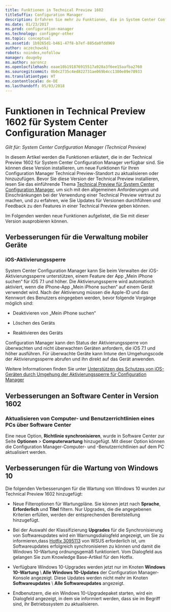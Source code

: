 ```yaml
---
title: Funktionen in Technical Preview 1602
titleSuffix: Configuration Manager
description: Erfahren Sie mehr zu Funktionen, die in System Center Configuration Manager Technical Preview 1602 zur Verfügung stehen.
ms.date: 01/23/2017
ms.prod: configuration-manager
ms.technology: configmgr-other
ms.topic: conceptual
ms.assetid: 1b9265d1-b461-47f8-b7ef-885da0fdd969
author: aczechowski
robots: noindex,nofollow
manager: dougeby
ms.author: aaroncz
ms.openlocfilehash: eaae10b191876915517a928a3f6ee15aafba2760
ms.sourcegitcommit: 0b0c2735c4ed822731ae069b4cc1380e89e78933
ms.translationtype: HT
ms.contentlocale: de-DE
ms.lasthandoff: 05/03/2018
---
```

# <a name="capabilities-in-technical-preview-1602-for-system-center-configuration-manager"></a>Funktionen in Technical Preview 1602 für System Center Configuration Manager

*Gilt für: System Center Configuration Manager (Technical Preview)*

In diesem Artikel werden die Funktionen erläutert, die in der Technical Preview 1602 für System Center Configuration Manager verfügbar sind. Sie können diese Version installieren, um neue Funktionen für Ihren Configuration Manager Technical Preview-Standort zu aktualisieren oder hinzuzufügen. Bevor Sie diese Version der Technical Preview installieren, lesen Sie das einführende Thema [Technical Preview für System Center Configuration Manager](../../core/get-started/technical-preview.md), um sich mit den allgemeinen Anforderungen und Einschränkungen bei der Verwendung einer Technical Preview vertraut zu machen, und zu erfahren, wie Sie Updates für Versionen durchführen und Feedback zu den Features in einer Technical Preview geben können.  

 Im Folgenden werden neue Funktionen aufgelistet, die Sie mit dieser Version ausprobieren können.  

##  <a name="BKMK_MDM"></a> Verbesserungen für die Verwaltung mobiler Geräte  

### <a name="ios-activation-lock"></a>iOS-Aktivierungssperre  
 System Center Configuration Manager kann Sie beim Verwalten der iOS-Aktivierungssperre unterstützen, einem Feature der App „Mein iPhone suchen“ für iOS 7.1 und höher. Die Aktivierungssperre wird automatisch aktiviert, wenn die iPhone-App „Mein iPhone suchen“ auf einem Gerät verwendet wird. Nach der Aktivierung müssen die Apple-ID und das Kennwort des Benutzers eingegeben werden, bevor folgende Vorgänge möglich sind:  

-   Deaktivieren von „Mein iPhone suchen“  

-   Löschen des Geräts  

-   Reaktivieren des Geräts  

 Configuration Manager kann den Status der Aktivierungssperre von überwachten und nicht überwachten Geräten anfordern, die iOS 7.1 und höher ausführen. Für überwachte Geräte kann Intune den Umgehungscode der Aktivierungssperre abrufen und ihn direkt auf das Gerät anwenden.  

 Weitere Informationen finden Sie unter [Unterstützen des Schutzes von iOS-Geräten durch Umgehung der Aktivierungssperre für Configuration Manager](/sccm/mdm/deploy-use/manage-ios-activation-lock)  

##  <a name="BKMK_SC1601"></a> Verbesserungen an Software Center in Version 1602  

### <a name="refresh-pc-machine-and-user-policy-from-software-center"></a>Aktualisieren von Computer- und Benutzerrichtlinien eines PCs über Software Center  
 Eine neue Option, **Richtlinie synchronisieren**, wurde in Software Center zur Seite **Optionen** > **Computerwartung** hinzugefügt. Mit dieser Option können die Configuration Manager-Computer- und -Benutzerrichtlinien auf dem PC aktualisiert werden.  

##  <a name="BKMK_Win10Servicing"></a> Verbesserungen für die Wartung von Windows 10  
 Die folgenden Verbesserungen für die Wartung von Windows 10 wurden zur Technical Preview 1602 hinzugefügt:  

-   Neue Filteroptionen für Wartungpläne.  Sie können jetzt nach **Sprache**, **Erforderlich** und **Titel** filtern. Nur Upgrades, die die angegebenen Kriterien erfüllen, werden der entsprechenden Bereitstellung hinzugefügt.  

-   Bei der Auswahl der Klassifizierung **Upgrades** für die Synchronisierung von Softwareupdates wird ein Warnungsdialogfeld angezeigt, um Sie zu informieren,dass [Hotfix 3095113](https://support.microsoft.com/kb/3095113) von WSUS erforderlich ist, um Softwareupdates erfolgreich synchronisieren zu können und damit die Windows 10-Wartung ordnungsgemäß funktioniert.  Vom Dialogfeld aus gelangen Sie zum Knowledge Base-Artikel für den Hotfix.  

-   Verfügbare Windows 10-Upgrades werden jetzt nur im Knoten **Windows 10-Wartung** \ **Alle Windows 10-Updates** der Configuration Manager-Konsole angezeigt. Diese Updates werden nicht mehr im Knoten **Softwareupdates** \ **Alle Softwareupdates** angezeigt.  

-   Endbenutzern, die ein Windows 10-Upgradepaket starten, wird ein Dialogfeld angezeigt, in dem sie informiert werden, dass sie im Begriff sind, ihr Betriebssystem zu aktualisieren.  
